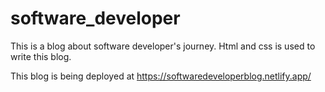 # software_developer
This is a blog about software developer's journey.
Html and css is used to write this blog.

This blog is being deployed at https://softwaredeveloperblog.netlify.app/
